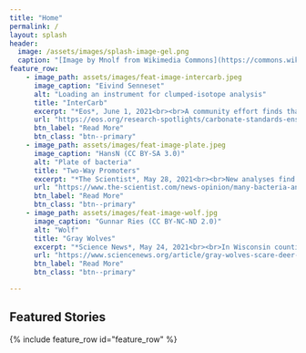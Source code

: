 ```yaml
---
title: "Home"
permalink: /
layout: splash
header:
  image: /assets/images/splash-image-gel.png
  caption: "[Image by Mnolf from Wikimedia Commons](https://commons.wikimedia.org/wiki/File:Gel_electrophoresis_2.jpg)"
feature_row:
    - image_path: assets/images/feat-image-intercarb.jpeg
      image_caption: "Eivind Senneset"
      alt: "Loading an instrument for clumped-isotope analysis"
      title: "InterCarb"
      excerpt: "*Eos*, June 1, 2021<br><br>A community effort finds that carbonate standards eliminate the interlaboratory differences plaguing carbonate clumped-isotope thermometry studies."
      url: "https://eos.org/research-spotlights/carbonate-standards-ensure-better-paleothermometers"
      btn_label: "Read More"
      btn_class: "btn--primary"
    - image_path: assets/images/feat-image-plate.jpeg
      image_caption: "HansN (CC BY-SA 3.0)"
      alt: "Plate of bacteria"
      title: "Two-Way Promoters"
      excerpt: "*The Scientist*, May 28, 2021<br><br>New analyses find that divergent transcription, in which one promoter directs the expression of two adjacent genes oriented in opposite directions, is conserved across all domains of life."
      url: "https://www.the-scientist.com/news-opinion/many-bacteria-and-archaea-promoters-work-forward-and-backward-68830"
      btn_label: "Read More"
      btn_class: "btn--primary"
    - image_path: assets/images/feat-image-wolf.jpg
      image_caption: "Gunnar Ries (CC BY-NC-ND 2.0)"
      alt: "Wolf"
      title: "Gray Wolves"
      excerpt: "*Science News*, May 24, 2021<br><br>In Wisconsin counties with wolves, deer-car accidents dropped, saving millions of dollars."
      url: "https://www.sciencenews.org/article/gray-wolves-scare-deer-roads-reduce-car-collisions"
      btn_label: "Read More"
      btn_class: "btn--primary"

---
```


## Featured Stories
{% include feature_row id="feature_row" %}
